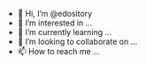 - 👋 Hi, I’m @edository
- 👀 I’m interested in ...
- 🌱 I’m currently learning ...
- 💞️ I’m looking to collaborate on ...
- 📫 How to reach me ...

<!---
edository/edository is a ✨ special ✨ repository because its `README.md` (this file) appears on your GitHub profile.
You can click the Preview link to take a look at your changes.
--->
